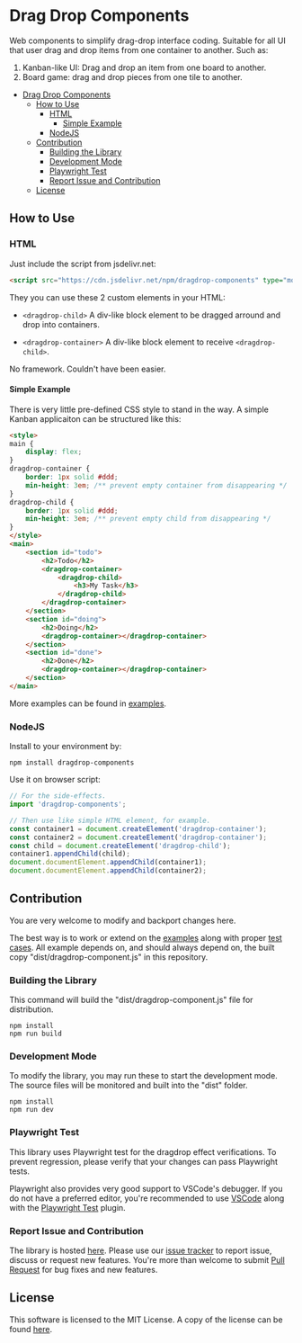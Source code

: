 # Drag Drop Components

Web components to simplify drag-drop interface coding. Suitable for all UI that user drag and drop
items from one container to another. Such as:

1. Kanban-like UI: Drag and drop an item from one board to another.
2. Board game: drag and drop pieces from one tile to another.

- [Drag Drop Components](#drag-drop-components)
  - [How to Use](#how-to-use)
    - [HTML](#html)
      - [Simple Example](#simple-example)
    - [NodeJS](#nodejs)
  - [Contribution](#contribution)
    - [Building the Library](#building-the-library)
    - [Development Mode](#development-mode)
    - [Playwright Test](#playwright-test)
    - [Report Issue and Contribution](#report-issue-and-contribution)
  - [License](#license)

## How to Use

### HTML

Just include the script from jsdelivr.net:

```html
<script src="https://cdn.jsdelivr.net/npm/dragdrop-components" type="module"></script>
```

They you can use these 2 custom elements in your HTML:

* `<dragdrop-child>`
  A div-like block element to be dragged arround and drop into containers.

* `<dragdrop-container>`
  A div-like block element to receive `<dragdrop-child>`.

No framework. Couldn't have been easier.

#### Simple Example

There is very little pre-defined CSS style to stand in the way. A simple
Kanban applicaiton can be structured like this:

```html
<style>
main {
    display: flex;
}
dragdrop-container {
    border: 1px solid #ddd;
    min-height: 3em; /** prevent empty container from disappearing */
}
dragdrop-child {
    border: 1px solid #ddd;
    min-height: 3em; /** prevent empty child from disappearing */
}
</style>
<main>
    <section id="todo">
        <h2>Todo</h2>
        <dragdrop-container>
            <dragdrop-child>
                <h3>My Task</h3>
            </dragdrop-child>
        </dragdrop-container>
    </section>
    <section id="doing">
        <h2>Doing</h2>
        <dragdrop-container></dragdrop-container>
    </section>
    <section id="done">
        <h2>Done</h2>
        <dragdrop-container></dragdrop-container>
    </section>
</main>
```

More examples can be found in [examples](examples).

### NodeJS

Install to your environment by:
```shell
npm install dragdrop-components
```

Use it on browser script:
```js
// For the side-effects.
import 'dragdrop-components';

// Then use like simple HTML element, for example.
const container1 = document.createElement('dragdrop-container');
const container2 = document.createElement('dragdrop-container');
const child = document.createElement('dragdrop-child');
container1.appendChild(child);
document.documentElement.appendChild(container1);
document.documentElement.appendChild(container2);
```

## Contribution

You are very welcome to modify and backport changes here.

The best way is to work or extend on the [examples](examples) along with proper
[test cases](tests). All example depends on, and should always depend on, the
built copy "dist/dragdrop-component.js" in this repository.

### Building the Library

This command will build the "dist/dragdrop-component.js" file for distribution.

```
npm install
npm run build
```

### Development Mode

To modify the library, you may run these to start the development mode.
The source files will be monitored and built into the "dist" folder.

```
npm install
npm run dev
```

### Playwright Test

This library uses Playwright test for the dragdrop effect verifications. To
prevent regression, please verify that your changes can pass Playwright tests.

Playwright also provides very good support to VSCode's debugger. If you do not
have a preferred editor, you're recommended to use [VSCode](https://playwright.dev/docs/getting-started-vscode)
along with the [Playwright Test](https://marketplace.visualstudio.com/items?itemName=ms-playwright.playwright)
plugin.

### Report Issue and Contribution

The library is hosted [here](https://github.com/yookoala/dragdrop-components). Please
use our [issue tracker](https://github.com/yookoala/dragdrop-components/issues) to
report issue, discuss or request new features. You're more than welcome to submit
[Pull Request](https://github.com/yookoala/dragdrop-components/pulls) for bug fixes
and new features.

## License

This software is licensed to the MIT License. A copy of the license can be found [here](LICENSE).
